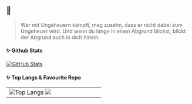 ## 🎉
> Wer mit Ungeheuern kämpft, mag zusehn, dass er nicht dabei zum Ungeheuer wird. Und wenn du lange in einen Abgrund blickst, blickt der Abgrund auch in dich hinein.

#### ✨ Github Stats 
<a href="https://github.com/MashiroSA/">
  <img align="center" alt="GitHub Stats" src="https://github-readme-stats.vercel.app/api?username=MashiroSA&show_icons=true&include_all_commits=true" />
</a>

#### ✨ Top Langs & Favourite Repo
<table>
  <tr>
    <td valign=top" width="50%">
      <a href="https://github.com/MashiroSA/">
        <img align="left" alt="Top Langs" src="https://github-readme-stats.vercel.app/api/top-langs/?username=MashiroSA&layout=compact" />
      </a>
      <a href="https://github.com/MashiroSA/alice-bot-cs-sw">
        <img align="center" src="https://github-readme-stats.vercel.app/api/pin/?username=mashirosa&repo=alice-bot-cs-sw" />
      </a>                                                                                                                                 
    </td>
  </tr>
</table>

